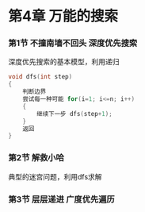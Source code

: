 第4章 万能的搜索
===

### 第1节 不撞南墙不回头 深度优先搜索

深度优先搜索的基本模型，利用递归

```c
void dfs(int step)
{
    判断边界
    尝试每一种可能 for(i=1; i<=n; i++)
    {
        继续下一步 dfs(step+1);
    }
    返回
}
```

### 第2节 解救小哈

典型的迷宫问题，利用dfs求解

### 第3节 层层递进 广度优先遍历



